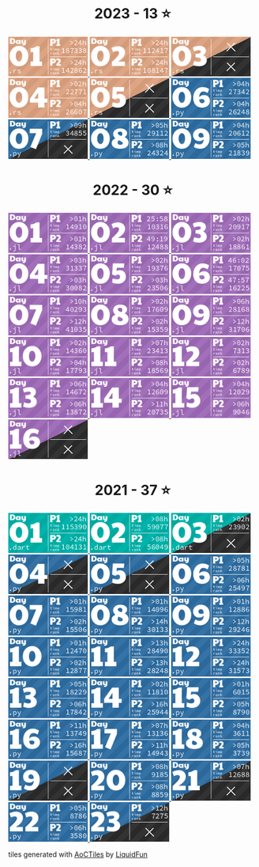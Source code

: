 <!-- AOC TILES BEGIN -->
<h1 align="center">
  2023 - 13 ⭐
</h1>
<a href="2023/day_01/src/main.rs">
  <img src="Media/2023/01.png" width="161px">
</a>
<a href="2023/day_02/src/main.rs">
  <img src="Media/2023/02.png" width="161px">
</a>
<a href="2023/day_03/src/main.rs">
  <img src="Media/2023/03.png" width="161px">
</a>
<a href="2023/day_04/benches/my_benchmark.rs">
  <img src="Media/2023/04.png" width="161px">
</a>
<a href="2023/day_05/src/main.rs">
  <img src="Media/2023/05.png" width="161px">
</a>
<a href="2023/day_06/day_06.py">
  <img src="Media/2023/06.png" width="161px">
</a>
<a href="2023/day_07/day_07.py">
  <img src="Media/2023/07.png" width="161px">
</a>
<a href="2023/day_08/day_08.py">
  <img src="Media/2023/08.png" width="161px">
</a>
<a href="2023/day_09/day_09.py">
  <img src="Media/2023/09.png" width="161px">
</a>
<h1 align="center">
  2022 - 30 ⭐
</h1>
<a href="2022/day_01/day_01.jl">
  <img src="Media/2022/01.png" width="161px">
</a>
<a href="2022/day_02/day_02.jl">
  <img src="Media/2022/02.png" width="161px">
</a>
<a href="2022/day_03/day_03.jl">
  <img src="Media/2022/03.png" width="161px">
</a>
<a href="2022/day_04/day_04.jl">
  <img src="Media/2022/04.png" width="161px">
</a>
<a href="2022/day_05/day_05.jl">
  <img src="Media/2022/05.png" width="161px">
</a>
<a href="2022/day_06/day_06.jl">
  <img src="Media/2022/06.png" width="161px">
</a>
<a href="2022/day_07/day_07.jl">
  <img src="Media/2022/07.png" width="161px">
</a>
<a href="2022/day_08/day_08.jl">
  <img src="Media/2022/08.png" width="161px">
</a>
<a href="2022/day_09/day_09.jl">
  <img src="Media/2022/09.png" width="161px">
</a>
<a href="2022/day_10/day_10.jl">
  <img src="Media/2022/10.png" width="161px">
</a>
<a href="2022/day_11/day_11.jl">
  <img src="Media/2022/11.png" width="161px">
</a>
<a href="2022/day_12/day_12.jl">
  <img src="Media/2022/12.png" width="161px">
</a>
<a href="2022/day_13/day_13.jl">
  <img src="Media/2022/13.png" width="161px">
</a>
<a href="2022/day_14/day_14.jl">
  <img src="Media/2022/14.png" width="161px">
</a>
<a href="2022/day_15/day_15.jl">
  <img src="Media/2022/15.png" width="161px">
</a>
<a href="2022/day_16/day_16.jl">
  <img src="Media/2022/16.png" width="161px">
</a>
<h1 align="center">
  2021 - 37 ⭐
</h1>
<a href="2021/day_01/bin/day_01.dart">
  <img src="Media/2021/01.png" width="161px">
</a>
<a href="2021/day_02/bin/day_02.dart">
  <img src="Media/2021/02.png" width="161px">
</a>
<a href="2021/day_03/bin/day_03.dart">
  <img src="Media/2021/03.png" width="161px">
</a>
<a href="2021/day_04/day_04.py">
  <img src="Media/2021/04.png" width="161px">
</a>
<a href="2021/day_05/day_05.py">
  <img src="Media/2021/05.png" width="161px">
</a>
<a href="2021/day_06/day_06.py">
  <img src="Media/2021/06.png" width="161px">
</a>
<a href="2021/day_07/day_07.py">
  <img src="Media/2021/07.png" width="161px">
</a>
<a href="2021/day_08/day_08.py">
  <img src="Media/2021/08.png" width="161px">
</a>
<a href="2021/day_09/day_09.py">
  <img src="Media/2021/09.png" width="161px">
</a>
<a href="2021/day_10/day_10.py">
  <img src="Media/2021/10.png" width="161px">
</a>
<a href="2021/day_11/day_11.py">
  <img src="Media/2021/11.png" width="161px">
</a>
<a href="2021/day_12/day_12.py">
  <img src="Media/2021/12.png" width="161px">
</a>
<a href="2021/day_13/day_13.py">
  <img src="Media/2021/13.png" width="161px">
</a>
<a href="2021/day_14/day_14.py">
  <img src="Media/2021/14.png" width="161px">
</a>
<a href="2021/day_15/day_15.py">
  <img src="Media/2021/15.png" width="161px">
</a>
<a href="2021/day_16/day_16.py">
  <img src="Media/2021/16.png" width="161px">
</a>
<a href="2021/day_17/day_17.py">
  <img src="Media/2021/17.png" width="161px">
</a>
<a href="2021/day_18/day_18.py">
  <img src="Media/2021/18.png" width="161px">
</a>
<a href="2021/day_19/day_19.py">
  <img src="Media/2021/19.png" width="161px">
</a>
<a href="2021/day_20/day_20.py">
  <img src="Media/2021/20.png" width="161px">
</a>
<a href="2021/day_21/day_21.py">
  <img src="Media/2021/21.png" width="161px">
</a>
<a href="2021/day_22/day_22.py">
  <img src="Media/2021/22.png" width="161px">
</a>
<a href="2021/day_23/day_23.py">
  <img src="Media/2021/23.png" width="161px">
</a>
<!-- AOC TILES END -->

tiles generated with [AoCTiles](https://github.com/LiquidFun/adventofcode) by [LiquidFun](https://github.com/LiquidFun)
